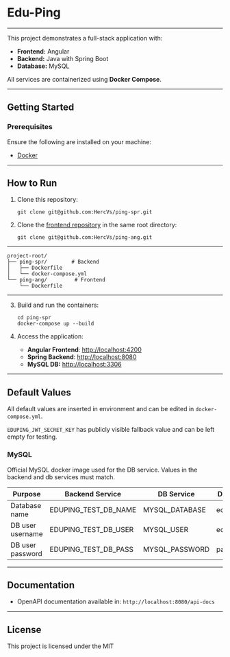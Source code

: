 
# **Edu-Ping**

---


This project demonstrates a full-stack application with:
- **Frontend:** Angular
- **Backend:** Java with Spring Boot
- **Database:** MySQL

All services are containerized using **Docker Compose**.

---

## **Getting Started**

### **Prerequisites**
Ensure the following are installed on your machine:
- [Docker](https://www.docker.com/get-started)


---

## **How to Run**

1. Clone this repository:
   ```
   git clone git@github.com:HercVs/ping-spr.git
   ```

2. Clone the [frontend repository](https://github.com/HercVs/ping-ang) in the same root directory:
   ```
   git clone git@github.com:HercVs/ping-ang.git
   ```

---

```
project-root/
├── ping-spr/        # Backend
│   ├── Dockerfile
│   └── docker-compose.yml
└── ping-ang/         # Frontend
    └── Dockerfile
```

---

3. Build and run the containers:
   ```
   cd ping-spr
   docker-compose up --build
   ```

4. Access the application:
    - **Angular Frontend**: [http://localhost:4200](http://localhost:4200)
    - **Spring Backend**: [http://localhost:8080](http://localhost:8080)
    - **MySQL DB:** [http://localhost:3306](http://localhost:3306)

---

## **Default Values**
All default values are inserted in environment and can be edited in `docker-compose.yml`.

`EDUPING_JWT_SECRET_KEY` has publicly visible fallback value and can be left empty for testing.

### **MySQL**
Official MySQL docker image used for the DB service. Values in the backend and db services must match.

| Purpose          | Backend Service      | DB Service     | Default Value |
|------------------|----------------------|----------------|---------------|
| Database name    | EDUPING_TEST_DB_NAME | MYSQL_DATABASE | edupingdb     |
| DB user username | EDUPING_TEST_DB_USER | MYSQL_USER     | eduDBUser     |
| DB user password | EDUPING_TEST_DB_PASS | MYSQL_PASSWORD | pass@Edu123   |

---

## **Documentation**
- OpenAPI documentation available in:
  `http://localhost:8080/api-docs`

---

## **License**
This project is licensed under the MIT